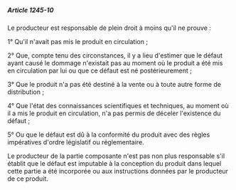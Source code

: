 ##### Article 1245-10

Le producteur est responsable de plein droit à moins qu'il ne prouve :

1° Qu'il n'avait pas mis le produit en circulation ;

2° Que, compte tenu des circonstances, il y a lieu d'estimer que le défaut ayant causé le dommage n'existait pas au moment où le produit a été mis en circulation par lui ou que ce défaut est né postérieurement ;

3° Que le produit n'a pas été destiné à la vente ou à toute autre forme de distribution ;

4° Que l'état des connaissances scientifiques et techniques, au moment où il a mis le produit en circulation, n'a pas permis de déceler l'existence du défaut ;

5° Ou que le défaut est dû à la conformité du produit avec des règles impératives d'ordre législatif ou réglementaire.

Le producteur de la partie composante n'est pas non plus responsable s'il établit que le défaut est imputable à la conception du produit dans lequel cette partie a été incorporée ou aux instructions données par le producteur de ce produit.

